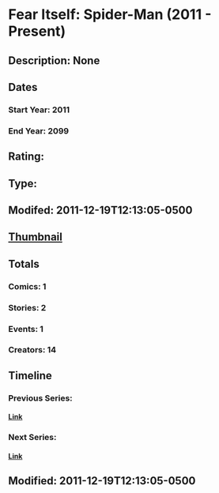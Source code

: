 # Fear Itself: Spider-Man (2011 - Present)
## Description: None
## Dates
### Start Year: 2011
### End Year: 2099
## Rating: 
## Type: 
## Modifed: 2011-12-19T12:13:05-0500
## [Thumbnail](http://i.annihil.us/u/prod/marvel/i/mg/b/40/image_not_available.jpg)
## Totals
### Comics: 1
### Stories: 2
### Events: 1
### Creators: 14
## Timeline
### Previous Series: 
#### [Link]()
### Next Series: 
#### [Link]()
## Modified: 2011-12-19T12:13:05-0500
